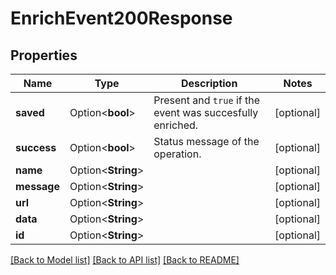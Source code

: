 # EnrichEvent200Response

## Properties

Name | Type | Description | Notes
------------ | ------------- | ------------- | -------------
**saved** | Option<**bool**> | Present and `true` if the event was succesfully enriched. | [optional]
**success** | Option<**bool**> | Status message of the operation. | [optional]
**name** | Option<**String**> |  | [optional]
**message** | Option<**String**> |  | [optional]
**url** | Option<**String**> |  | [optional]
**data** | Option<**String**> |  | [optional]
**id** | Option<**String**> |  | [optional]

[[Back to Model list]](../README.md#documentation-for-models) [[Back to API list]](../README.md#documentation-for-api-endpoints) [[Back to README]](../README.md)


